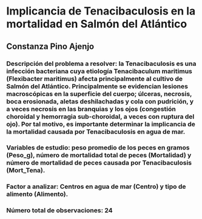 # Implicancia de Tenacibaculosis en la mortalidad en Salmón del Atlántico
## Constanza Pino Ajenjo

### Descripción del problema a resolver: la Tenacibaculosis es una infección bacteriana cuya etiología Tenacibaculum maritimus (Flexibacter maritimus) afecta principalmente al cultivo de Salmón del Atlántico. Principalmente se evidencian lesiones macroscópicas en la superficie del cuerpo; úlceras, necrosis, boca erosionada, aletas deshilachadas y cola con pudrición, y a veces necrosis en las branquias y los ojos (congestión choroidal y hemorragia sub-choroidal, a veces con ruptura del ojo). Por tal motivo, es importante determinar la implicancia de la mortalidad causada por Tenacibaculosis en agua de mar.

### Variables de estudio: peso promedio de los peces en gramos (Peso_g), número de mortalidad total de peces (Mortalidad) y número de mortalidad de peces causada por Tenacibaculosis (Mort_Tena). 

### Factor a analizar: Centros en agua de mar (Centro) y tipo de alimento (Alimento).

### Número total de observaciones: 24
